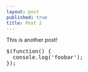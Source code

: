```yaml
--- 
layout: post
published: true
title: Post 2
---
```


This is another post!

<pre>
$(function() {
  console.log('foobar');
});
</pre>

